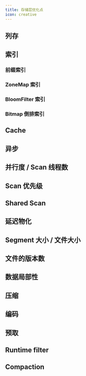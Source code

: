 ```yaml
---
title: 存储层优化点
icon: creative
---
```


## 列存

## 索引

### 前缀索引

### ZoneMap 索引

### BloomFilter 索引

### Bitmap 倒排索引

## Cache

## 异步

## 并行度 / Scan 线程数

## Scan 优先级

## Shared Scan

## 延迟物化

## Segment 大小 / 文件大小

## 文件的版本数

## 数据局部性

## 压缩

## 编码

## 预取

## Runtime filter

## Compaction
